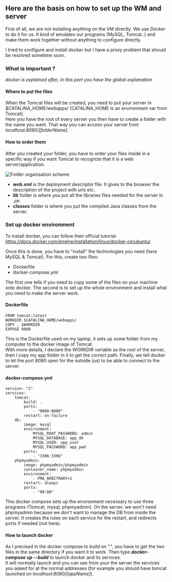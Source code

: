 ## **Here are the basis on how to set up the WM and server**

First of all, we are not installing anything on the VM directly. We use *Docker* to do it for us. It kind of emulates our programs (MySQL, Tomcat..) and make them work together without anything to configure directly.

I tried to configure and install docker but I have a proxy problem that should be resolved sometime soon.  

### What is important ?
*docker is explained after, in this part you have the global explanation*
#### Where to put the files
When the Tomcat files will be created, you need to put your server in *$CATALINA_HOME/webapps/* (CATALINA_HOME is an environment var from Tomcat).  
Here you have the root of every server you then have to create a folder with the name you want. That way you can access your server from *localhost:8080/[folderName]*.

#### How to order them
After you created your folder, you have to order your files inside in a specific way if you want Tomcat to recognize that it is a web server/application.

![Folder organisation scheme](https://i.stack.imgur.com/oxDGM.gif "Folder organisation")


* ***web.xml*** is the deployment descriptor file. It gives to the browser the description of the project with urls etc.
* ***lib*** folder is where you put all the libraries files needed for the server in *.jar*.
* ***classes*** folder is where you put the compiled Java classes from the server.

### Set up docker environment
To install docker, you can follow their official tutorial:
https://docs.docker.com/engine/installation/linux/docker-ce/ubuntu/

Once this is done, you have to "install" the technologies you need (here MySQL & Tomcat). For this, create two files:
* Dockerfile
* docker-compose.yml

The first one tells if you need to copy some of the files on your machine onto docker.
The second is to set up the whole environment and install what you need to make the server work.

#### Dockerfile
    FROM tomcat:latest
    WORKDIR $CATALINA_HOME/webapps/
    COPY . $WORKDIR
    EXPOSE 8080
This is the Dockerfile used on my laptop, it sets up some folder from my computer to the docker image of Tomcat.  
With more details, I declare the WORKDIR variable as the root of the server, then I copy my app folder in it to get the correct path. Finally, we tell docker to let the port 8080 open for the outside (us) to be able to connect to the server.

#### docker-compose.yml
    version: "2"
    services:
        tomcat:
            build: .
            ports:
                - "8080:8080"
            restart: on-failure
        db:
            image: mysql
            environment:
                MYSQL_ROOT_PASSWORD: admin
                MYSQL_DATABASE: app_db
                MYSQL_USER: app_user
                MYSQL_PASSWORD: app_pwd
            ports:
                - "3306:3306"
        phpmyadmin:
            image: phpmyadmin/phpmyadmin
            container_name: phpmyadmin
            environment:
                - PMA_ARBITRARY=1
            restart: always
            ports:
                - "80:80"
This docker compose sets up the environment necessary to use three programs (Tomcat, mysql, phpmyadmin). On the server, we won't need phpmyadmin because we don't want to manage the DB from inside the server.
It creates the rules on each service for the restart, and redirects ports if needed (not here).

#### How to launch docker

As I precised in the docker compose to build on ".", you have to get the two files in the same directory if you want it to work. Then type ***docker-compose up --build*** to launch docker and its services.  
It will normally launch and you can see from your the server the services you asked for at the normal addresses (for example you should have tomcat launched on *localhost:8080/[appName]*).
